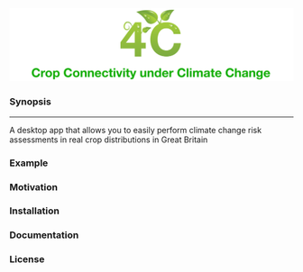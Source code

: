 <p align="center">
  <img src="https://github.com/pskelsey/4C/blob/gh-pages/4c_logo-01.png">
</p>

### Synopsis
------
A desktop app that allows you to easily perform climate change risk assessments in real crop distributions in Great Britain

### Example


### Motivation


### Installation


### Documentation


### License
